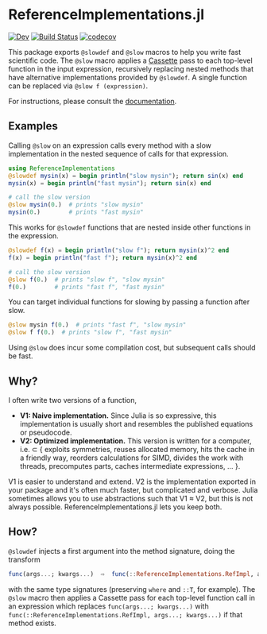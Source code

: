 # ReferenceImplementations.jl

<!-- [![Stable](https://img.shields.io/badge/docs-stable-blue.svg)](https://xzackli.github.io/ReferenceImplementations.jl/stable) -->
[![Dev](https://img.shields.io/badge/docs-dev-blue.svg)](https://xzackli.github.io/ReferenceImplementations.jl/dev)
[![Build Status](https://github.com/xzackli/ReferenceImplementations.jl/workflows/CI/badge.svg)](https://github.com/xzackli/ReferenceImplementations.jl/actions)
[![codecov](https://codecov.io/gh/xzackli/ReferenceImplementations.jl/branch/main/graph/badge.svg?token=rM1AU0MQ38)](https://codecov.io/gh/xzackli/ReferenceImplementations.jl)

This package exports `@slowdef` and `@slow` macros to help you write fast scientific code. The `@slow` macro applies a [Cassette](https://github.com/JuliaLabs/Cassette.jl) pass to each 
top-level function in the input expression, recursively replacing nested methods that have alternative implementations provided by `@slowdef`.
A single function can be replaced via `@slow f (expression)`. 

For instructions, please consult the [documentation](https://xzackli.github.io/ReferenceImplementations.jl/dev).


## Examples

Calling `@slow` on an expression calls every method with a slow implementation
in the nested sequence of calls for that expression.

```julia
using ReferenceImplementations
@slowdef mysin(x) = begin println("slow mysin"); return sin(x) end
mysin(x) = begin println("fast mysin"); return sin(x) end

# call the slow version
@slow mysin(0.)  # prints "slow mysin"
mysin(0.)        # prints "fast mysin"
```

This works for `@slowdef` functions that are nested inside other functions in the expression.

```julia
@slowdef f(x) = begin println("slow f"); return mysin(x)^2 end
f(x) = begin println("fast f"); return mysin(x)^2 end

# call the slow version
@slow f(0.)  # prints "slow f", "slow mysin"
f(0.)        # prints "fast f", "fast mysin"
```

You can target individual functions for slowing by passing a function after slow.

```julia
@slow mysin f(0.)  # prints "fast f", "slow mysin"
@slow f f(0.)  # prints "slow f", "fast mysin"
```

Using `@slow` does incur some compilation cost, but subsequent calls should be fast.

## Why?

I often write two versions of a function,

* **V1: Naive implementation.** Since Julia is so expressive, this implementation is usually short and resembles the published equations or pseudocode.
* **V2: Optimized implementation.** This version is written for a computer, i.e. ⊂ { exploits symmetries, reuses allocated memory, hits the cache in a friendly way, reorders calculations for SIMD, divides the work with threads, precomputes parts, caches intermediate expressions, ... }.

V1 is easier to understand and extend. V2 is the implementation exported in your package and it's often much faster, but complicated and verbose. Julia sometimes allows you to use abstractions such that V1 ≈ V2, but this is not always possible. ReferenceImplementations.jl lets you keep both.

## How?

`@slowdef` injects a first argument into the method signature, doing the transform
```julia
func(args...; kwargs...)  ⇨  func(::ReferenceImplementations.RefImpl, args...; kwargs...)
``` 
with the same type signatures (preserving `where` and `::T`, for example). The `@slow` macro then applies a Cassette pass for each top-level function call in an expression which replaces `func(args...; kwargs...)` with `func(::ReferenceImplementations.RefImpl, args...; kwargs...)` if that method exists.
